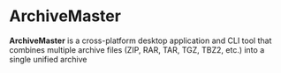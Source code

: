 # ArchiveMaster
**ArchiveMaster** is a cross-platform desktop application and CLI tool that combines multiple archive files (ZIP, RAR, TAR, TGZ, TBZ2, etc.) into a single unified archive
